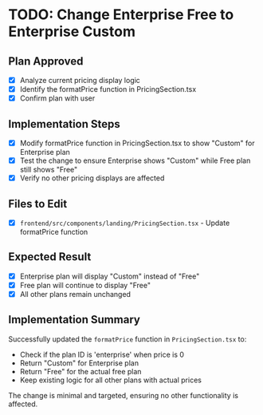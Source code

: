 # TODO: Change Enterprise Free to Enterprise Custom

## Plan Approved
- [x] Analyze current pricing display logic
- [x] Identify the formatPrice function in PricingSection.tsx
- [x] Confirm plan with user

## Implementation Steps
- [x] Modify formatPrice function in PricingSection.tsx to show "Custom" for Enterprise plan
- [x] Test the change to ensure Enterprise shows "Custom" while Free plan still shows "Free"
- [x] Verify no other pricing displays are affected

## Files to Edit
- [x] `frontend/src/components/landing/PricingSection.tsx` - Update formatPrice function

## Expected Result
- [x] Enterprise plan will display "Custom" instead of "Free"
- [x] Free plan will continue to display "Free"
- [x] All other plans remain unchanged

## Implementation Summary
Successfully updated the `formatPrice` function in `PricingSection.tsx` to:
- Check if the plan ID is 'enterprise' when price is 0
- Return "Custom" for Enterprise plan
- Return "Free" for the actual free plan
- Keep existing logic for all other plans with actual prices

The change is minimal and targeted, ensuring no other functionality is affected.
